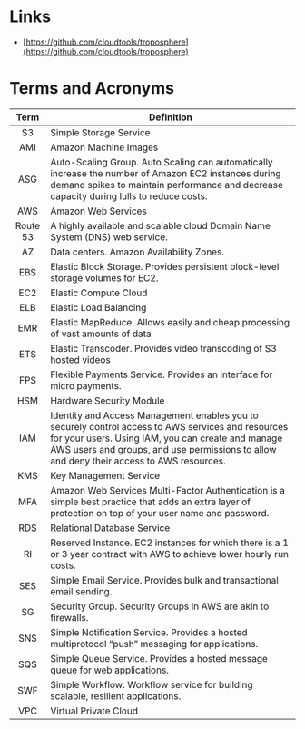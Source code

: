 # Links
- [https://github.com/cloudtools/troposphere](https://github.com/cloudtools/troposphere)

# Terms and Acronyms

Term     | Definition
:------: | ---------------------------------------------------------------------------------------------------------------------------------------------------------------------------------------------------------------------------------------------------
S3       | Simple Storage Service
AMI      | Amazon Machine Images
ASG      | Auto-Scaling Group.  Auto Scaling can automatically increase the number of Amazon EC2 instances during demand spikes to maintain performance and decrease capacity during lulls to reduce costs.
AWS      | Amazon Web Services
Route 53 | A highly available and scalable cloud Domain Name System (DNS) web service.
AZ       | Data centers. Amazon Availability Zones.
EBS      | Elastic Block Storage. Provides persistent block-level storage volumes for EC2.
EC2      | Elastic Compute Cloud
ELB      | Elastic Load Balancing
EMR      | Elastic MapReduce. Allows easily and cheap processing of vast amounts of data
ETS      | Elastic Transcoder. Provides video transcoding of S3 hosted videos
FPS      | Flexible Payments Service. Provides an interface for micro payments.
HSM      | Hardware Security Module
IAM      | Identity and Access Management enables you to securely control access to AWS services and resources for your users. Using IAM, you can create and manage AWS users and groups, and use permissions to allow and deny their access to AWS resources.
KMS      | Key Management Service
MFA      | Amazon Web Services Multi-Factor Authentication is a simple best practice that adds an extra layer of protection on top of your user name and password.
RDS      | Relational Database Service
RI       | Reserved Instance. EC2 instances for which there is a 1 or 3 year contract with AWS to achieve lower hourly run costs.
SES      | Simple Email Service. Provides bulk and transactional email sending.
SG       | Security Group. Security Groups in AWS are akin to firewalls.
SNS      | Simple Notification Service. Provides a hosted multiprotocol “push” messaging for applications.
SQS      | Simple Queue Service. Provides a hosted message queue for web applications.
SWF      | Simple Workflow.  Workflow service for building scalable, resilient applications.
VPC      | Virtual Private Cloud
